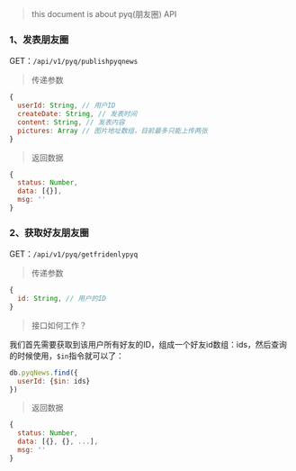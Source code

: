 
> this document is about pyq(朋友圈) API

### 1、发表朋友圈

GET：`/api/v1/pyq/publishpyqnews`

> 传递参数

```JavaScript
{
  userId: String, // 用户ID
  createDate: String, // 发表时间
  content: String, // 发表内容
  pictures: Array // 图片地址数组，目前最多只能上传两张
}
```
> 返回数据
```javascript
{
  status: Number,
  data: [{}],
  msg: ''
}
```
### 2、获取好友朋友圈

GET：`/api/v1/pyq/getfridenlypyq`

> 传递参数

```JavaScript
{
  id: String, // 用户的ID
}
```

> 接口如何工作？

我们首先需要获取到该用户所有好友的ID，组成一个好友id数组：ids，然后查询的时候使用，`$in`指令就可以了：
```javascript
db.pyqNews.find({
  userId: {$in: ids}
})
```

> 返回数据
```javascript
{
  status: Number,
  data: [{}, {}, ...],
  msg: ''
}
```

